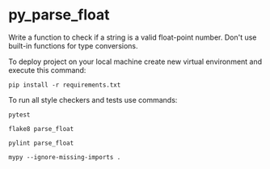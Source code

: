 # py_parse_float

Write a function to check if a string is a valid float-point number. Don't use built-in functions for type conversions.

To deploy project on your local machine create new virtual environment and execute this command:

`pip install -r requirements.txt`

To run all style checkers and tests use commands:

`pytest `

`flake8 parse_float`

`pylint parse_float`

`mypy --ignore-missing-imports .`
